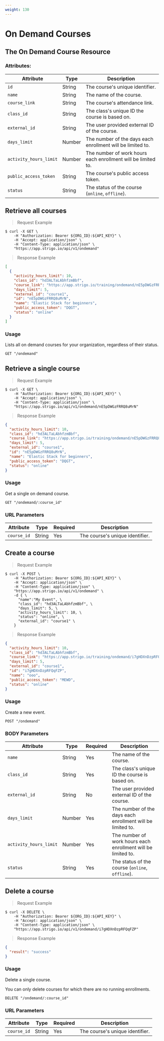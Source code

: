 ```yaml
---
weight: 130
---
```



# On Demand Courses

## The On Demand Course Resource

### Attributes:

Attribute              | Type    | Description
---------              | ------- | -------
`id`                   | String  | The course's unique identifier.
`name`                 | String  | The name of the course.
`course_link`          | String  | The course's attendance link.
`class_id`             | String  | The class's unique ID the course is based on.
`external_id`          | String  | The user provided external ID of the course.
`days_limit`           | Number  | The number of the days each enrollment will be limited to.
`activity_hours_limit` | Number  | The number of work hours each enrollment will be limited to.
`public_access_token`  | String  | The course's public access token.
`status`               | String  | The status of the course (`online`, `offline`).

## Retrieve all courses

> Request Example

```shell
$ curl -X GET \
    -H "Authorization: Bearer ${ORG_ID}:${API_KEY}" \
    -H "Accept: application/json" \
    -H "Content-Type: application/json" \
    "https://app.strigo.io/api/v1/ondemand"
```

> Response Example

```json
[
  {
    "activity_hours_limit": 10,
    "class_id": "hd3ALTaLAbhfzmBbf",
    "course_link": "https://app.strigo.io/training/ondemand/nE5pDWGzFRRQ8uMrN",
    "days_limit": 5,
    "external_id": "course1",
    "id": "nE5pDWGzFRRQ8uMrN",
    "name": "Elastic Stack for beginners",
    "public_access_token": "DQGT",
    "status": "online"
  }
]
```

### Usage

Lists all on demand courses for your organization, regardless of their status.

`GET "/ondemand"`


## Retrieve a single course

> Request Example

```shell
$ curl -X GET \
    -H "Authorization: Bearer ${ORG_ID}:${API_KEY}" \
    -H "Accept: application/json" \
    -H "Content-Type: application/json" \
    "https://app.strigo.io/api/v1/ondemand/nE5pDWGzFRRQ8uMrN"
```

> Response Example

```json
{
  "activity_hours_limit": 10,
  "class_id": "hd3ALTaLAbhfzmBbf",
  "course_link": "https://app.strigo.io/training/ondemand/nE5pDWGzFRRQ8uMrN",
  "days_limit": 5,
  "external_id": "course1",
  "id": "nE5pDWGzFRRQ8uMrN",
  "name": "Elastic Stack for beginners",
  "public_access_token": "DQGT",
  "status": "online"
}
```

### Usage

Get a single on demand course.

`GET "/ondemand/:course_id"`

### URL Parameters

Attribute  | Type    | Required | Description
---------  | ------- | -------  | -------
`course_id`| String  | Yes      | The course's unique identifier.


## Create a course

> Request Example

```shell
$ curl -X POST \
    -H "Authorization: Bearer ${ORG_ID}:${API_KEY}" \
    -H "Accept: application/json" \
    -H "Content-Type: application/json" \
    "https://app.strigo.io/api/v1/ondemand" \
    -d { \
      "name":"My Event", \
      "class_id": "hd3ALTaLAbhfzmBbf", \
      "days_limit": 5, \
      "activity_hours_limit": 10, \
      "status": "online", \
      "external_id": "course1" \
    }
```

> Response Example

```json
{
  "activity_hours_limit": 10,
  "class_id": "hd3ALTaLAbhfzmBbf",
  "course_link": "https://app.strigo.io/training/ondemand/i7gHDXnDzpRFQqFZP",
  "days_limit": 5,
  "external_id": "course1",
  "id": "i7gHDXnDzpRFQqFZP",
  "name": "ooo",
  "public_access_token": "MEWD",
  "status": "online"
}
```

### Usage

Create a new event.

`POST "/ondemand"`

### BODY Parameters

Attribute              | Type    | Required | Description
---------              | ------- |  ------- | -------
`name`                 | String  | Yes      | The name of the course.
`class_id`             | String  | Yes      | The class's unique ID the course is based on.
`external_id`          | String  | No       | The user provided external ID of the course.
`days_limit`           | Number  | Yes      | The number of the days each enrollment will be limited to.
`activity_hours_limit` | Number  | Yes      | The number of work hours each enrollment will be limited to.
`status`               | String  | Yes      | The status of the course (`online`, `offline`).



## Delete a course

> Request Example

```shell
$ curl -X DELETE \
    -H "Authorization: Bearer ${ORG_ID}:${API_KEY}" \
    -H "Accept: application/json" \
    -H "Content-Type: application/json" \
    "https://app.strigo.io/api/v1/ondemand/i7gHDXnDzpRFQqFZP"
```

> Response Example

```json
{
  "result": "success"
}
```

### Usage

Delete a single course.

<aside class="notice">
You can only delete courses for which there are no running enrollments.
</aside>

`DELETE "/ondemand/:course_id"`

### URL Parameters

Attribute   | Type    | Required | Description
---------   | ------- | -------  | -------
`course_id` | String  | Yes      | The course's unique identifier.

